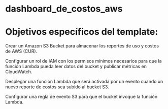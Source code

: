 # dashboard_de_costos_aws
# Objetivos específicos del template:

Crear un Amazon S3 Bucket para almacenar los reportes de uso y costos de AWS (CUR).

Configurar un rol de IAM con los permisos mínimos necesarios para que la función Lambda pueda leer datos del bucket y publicar métricas en CloudWatch.

Desplegar una función Lambda que será activada por un evento cuando un nuevo reporte de costos sea subido al bucket S3.

Configurar una regla de evento S3 para que el bucket invoque la función Lambda.

